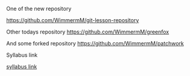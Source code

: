 One of the new repository

https://github.com/WimmermM/git-lesson-repository

Other todays repository
https://github.com/WimmermM/greenfox

And some forked repository
https://github.com/WimmermM/patchwork

Syllabus link

[syllabus link](https://github.com/green-fox-academy/prg-vulpes-syllabus)

